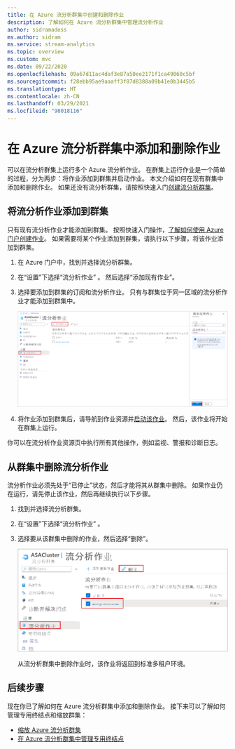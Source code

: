 ```yaml
---
title: 在 Azure 流分析群集中创建和删除作业
description: 了解如何在 Azure 流分析群集中管理流分析作业
author: sidramadoss
ms.author: sidram
ms.service: stream-analytics
ms.topic: overview
ms.custom: mvc
ms.date: 09/22/2020
ms.openlocfilehash: 09a67d11ac4daf3e87a50ee2171f1ca49060c5bf
ms.sourcegitcommit: f28ebb95ae9aaaff3f87d8388a09b41e0b3445b5
ms.translationtype: HT
ms.contentlocale: zh-CN
ms.lasthandoff: 03/29/2021
ms.locfileid: "98018116"
---
```

# <a name="add-and-remove-jobs-in-an-azure-stream-analytics-cluster"></a>在 Azure 流分析群集中添加和删除作业

可以在流分析群集上运行多个 Azure 流分析作业。 在群集上运行作业是一个简单的过程，分为两步：将作业添加到群集并启动作业。 本文介绍如何在现有群集中添加和删除作业。 如果还没有流分析群集，请按照快速入门[创建流分析群集](create-cluster.md)。

## <a name="add-a-stream-analytics-job-to-a-cluster"></a>将流分析作业添加到群集

只有现有流分析作业才能添加到群集。 按照快速入门操作，[了解如何使用 Azure 门户创建作业](stream-analytics-quick-create-portal.md)。 如果需要将某个作业添加到群集，请执行以下步骤，将该作业添加到群集。

1. 在 Azure 门户中，找到并选择流分析群集。

1. 在“设置”下选择“流分析作业” 。 然后选择“添加现有作业”。

1. 选择要添加到群集的订阅和流分析作业。 只有与群集位于同一区域的流分析作业才能添加到群集中。

   ![将作业添加到群集](./media/manage-jobs-cluster/add-job.png)

1. 将作业添加到群集后，请导航到作业资源并[启动该作业](start-job.md#azure-portal)。 然后，该作业将开始在群集上运行。

你可以在流分析作业资源页中执行所有其他操作，例如监视、警报和诊断日志。

## <a name="remove-a-stream-analytics-job-from-a-cluster"></a>从群集中删除流分析作业

流分析作业必须先处于“已停止”状态，然后才能将其从群集中删除。 如果作业仍在运行，请先停止该作业，然后再继续执行以下步骤。

1. 找到并选择流分析群集。

1. 在“设置”下选择“流分析作业” 。

1. 选择要从该群集中删除的作业，然后选择“删除”。

   ![从群集中删除作业](./media/manage-jobs-cluster/remove-job.png)

   从流分析群集中删除作业时，该作业将返回到标准多租户环境。

## <a name="next-steps"></a>后续步骤

现在你已了解如何在 Azure 流分析群集中添加和删除作业。 接下来可以了解如何管理专用终结点和缩放群集：

* [缩放 Azure 流分析群集](scale-cluster.md)
* [在 Azure 流分析群集中管理专用终结点](private-endpoints.md)
